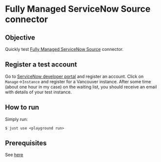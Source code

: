 # Fully Managed ServiceNow Source connector



## Objective

Quickly test [Fully Managed ServiceNow Source](https://docs.confluent.io/cloud/current/connectors/cc-servicenow-source.html) connector.



## Register a test account

Go to [ServiceNow developer portal](https://developer.servicenow.com) and register an account.
Click on `Manage`->`Instance` and register for a Vancouver instance. After some time (about one hour in my case) on the waiting list, you should receive an email with details of your test instance.


## How to run

Simply run:

```
$ just use <playground run>
```


## Prerequisites

See [here](https://kafka-docker-playground.io/#/how-to-use?id=%f0%9f%8c%a4%ef%b8%8f-confluent-cloud-examples)